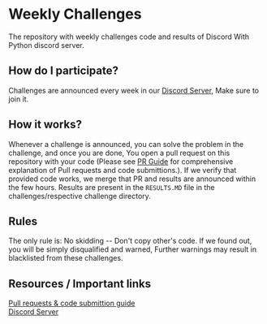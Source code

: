 # Weekly Challenges
The repository with weekly challenges code and results of Discord With Python discord server.

## How do I participate?
Challenges are announced every week in our [Discord Server](https://discord.gg/KUZ2GJESrt), Make sure to join it.

## How it works?
Whenever a challenge is announced, you can solve the problem in the challenge, and once you are done, You open a pull request on this repository with your code (Please see [PR Guide](doc/pull_requests_guide.MD) for comprehensive explanation of Pull requests and code submittions.). If we verify that provided code works, we merge that PR and results are announced within the few hours. Results are present in the `RESULTS.MD` file in the challenges/respective challenge directory.

## Rules
The only rule is: No skidding -- Don't copy other's code. If we found out, you will be simply disqualified and warned, Further warnings may result in blacklisted from these challenges.


## Resources / Important links
[Pull requests & code submittion guide](doc/pull_requests_guide.MD)
<br>
[Discord Server](https://discord.gg/KUZ2GJESrt)
